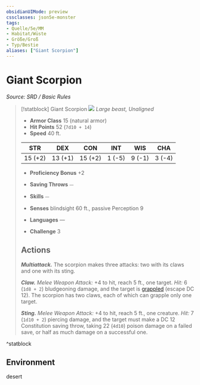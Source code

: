 ```yaml
---
obsidianUIMode: preview
cssclasses: json5e-monster
tags:
- Quelle/5e/MM
- Habitat/Wüste
- Größe/Groß
- Typ/Bestie
aliases: ["Giant Scorpion"]
---
```

# Giant Scorpion
*Source: SRD / Basic Rules*  

> [!statblock] Giant Scorpion
> ![](compendium/bestiary/beast/token/giant-scorpion.png#token)
> *Large beast, Unaligned*
> 
> - **Armor Class** 15  (natural armor)
> - **Hit Points** 52 (`7d10 + 14`)
> - **Speed** 40 ft.
> 
> |STR|DEX|CON|INT|WIS|CHA|
> |:---:|:---:|:---:|:---:|:---:|:---:|
> |15 (+2)|13 (+1)|15 (+2)| 1 (-5)| 9 (-1)| 3 (-4)|
> 
> - **Proficiency Bonus** +2
> - **Saving Throws** ⏤
> - **Skills** ⏤
> - **Senses** blindsight 60 ft., passive Perception 9
> 
> - **Languages** —
> - **Challenge** 3
> 
> ## Actions
> 
> ***Multiattack.*** The scorpion makes three attacks: two with its claws and one with its sting.
> 
> ***Claw.*** *Melee Weapon Attack:* +4 to hit, reach 5 ft., one target. *Hit:* 6 (`1d8 + 2`) bludgeoning damage, and the target is [grappled](rules/conditions.md#grappled) (escape DC 12). The scorpion has two claws, each of which can grapple only one target.
> 
> ***Sting.*** *Melee Weapon Attack:* +4 to hit, reach 5 ft., one creature. *Hit:* 7 (`1d10 + 2`) piercing damage, and the target must make a DC 12 Constitution saving throw, taking 22 (`4d10`) poison damage on a failed save, or half as much damage on a successful one.
^statblock

## Environment

desert